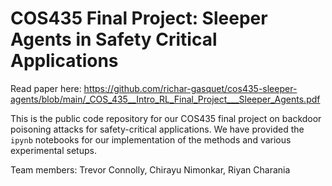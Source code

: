 # COS435 Final Project: Sleeper Agents in Safety Critical Applications

Read paper here: https://github.com/richar-gasquet/cos435-sleeper-agents/blob/main/_COS_435__Intro_RL_Final_Project___Sleeper_Agents.pdf

This is the public code repository for our COS435 final project on backdoor poisoning attacks for safety-critical applications. We have provided the ``ipynb`` notebooks for our implementation of the methods and various experimental setups.

Team members: Trevor Connolly, Chirayu Nimonkar, Riyan Charania

